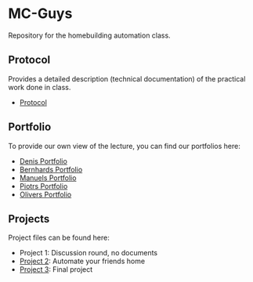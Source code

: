 # MC-Guys
Repository for the homebuilding automation class.

## Protocol
Provides a detailed description (technical documentation) of the practical work done in class.
* [Protocol](Protocol/Protocol.md)

## Portfolio
To provide our own view of the lecture, you can find our portfolios here:
* [Denis Portfolio](Portfolios/Denis%20Sivak/portfolio.md)
* [Bernhards Portfolio](Portfolios/Bernhard%20Hiesl/portfolio.md)
* [Manuels Portfolio](Portfolios/Manuel%20Mühlschuster/portfolio.md)
* [Piotrs Portfolio](Portfolios/Piotr%20Swietek/portfolio.md)
* [Olivers Portfolio](Portfolios/Oliver%20Barth/portfolio.md)

## Projects
Project files can be found here:
* Project 1: Discussion round, no documents
* [Project 2](Projects/project2): Automate your friends home 
* [Project 3](Projects/project3): Final project
